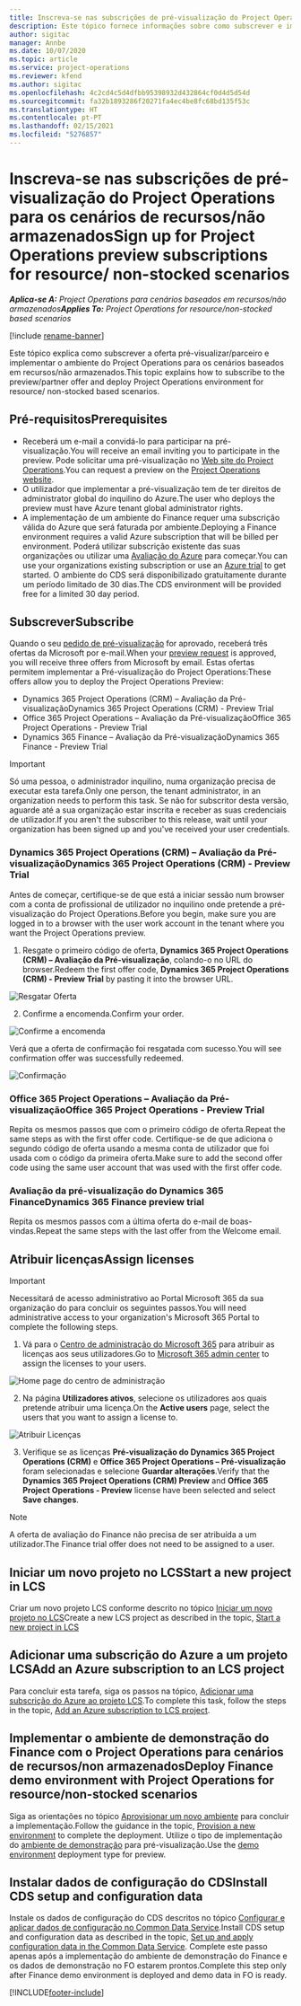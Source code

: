 ```yaml
---
title: Inscreva-se nas subscrições de pré-visualização do Project Operations para os cenários de recursos/não armazenados
description: Este tópico fornece informações sobre como subscrever e implementar o Project Operations para cenários baseados em recursos/não armazenados.
author: sigitac
manager: Annbe
ms.date: 10/07/2020
ms.topic: article
ms.service: project-operations
ms.reviewer: kfend
ms.author: sigitac
ms.openlocfilehash: 4c2cd4c5d4dfbb95398932d432864cf0d4d5d54d
ms.sourcegitcommit: fa32b1893286f20271fa4ec4be8fc68bd135f53c
ms.translationtype: HT
ms.contentlocale: pt-PT
ms.lasthandoff: 02/15/2021
ms.locfileid: "5276857"
---
```

# <a name="sign-up-for-project-operations-preview-subscriptions-for-resource-non-stocked-scenarios"></a><span data-ttu-id="4f8ef-103">Inscreva-se nas subscrições de pré-visualização do Project Operations para os cenários de recursos/não armazenados</span><span class="sxs-lookup"><span data-stu-id="4f8ef-103">Sign up for Project Operations preview subscriptions for resource/ non-stocked scenarios</span></span>

<span data-ttu-id="4f8ef-104">_**Aplica-se A:** Project Operations para cenários baseados em recursos/não armazenados_</span><span class="sxs-lookup"><span data-stu-id="4f8ef-104">_**Applies To:** Project Operations for resource/non-stocked based scenarios_</span></span>

[!include [rename-banner](~/includes/cc-data-platform-banner.md)]

<span data-ttu-id="4f8ef-105">Este tópico explica como subscrever a oferta pré-visualizar/parceiro e implementar o ambiente do Project Operations para os cenários baseados em recursos/não armazenados.</span><span class="sxs-lookup"><span data-stu-id="4f8ef-105">This topic explains how to subscribe to the preview/partner offer and deploy Project Operations environment for resource/ non-stocked based scenarios.</span></span>

## <a name="prerequisites"></a><span data-ttu-id="4f8ef-106">Pré-requisitos</span><span class="sxs-lookup"><span data-stu-id="4f8ef-106">Prerequisites</span></span>

- <span data-ttu-id="4f8ef-107">Receberá um e-mail a convidá-lo para participar na pré-visualização.</span><span class="sxs-lookup"><span data-stu-id="4f8ef-107">You will receive an email inviting you to participate in the preview.</span></span> <span data-ttu-id="4f8ef-108">Pode solicitar uma pré-visualização no [Web site do Project Operations](https://dynamics.microsoft.com/en-us/project-operations/overview/).</span><span class="sxs-lookup"><span data-stu-id="4f8ef-108">You can request a preview on the [Project Operations website](https://dynamics.microsoft.com/en-us/project-operations/overview/).</span></span>
- <span data-ttu-id="4f8ef-109">O utilizador que implementar a pré-visualização tem de ter direitos de administrator global do inquilino do Azure.</span><span class="sxs-lookup"><span data-stu-id="4f8ef-109">The user who deploys the preview must have Azure tenant global administrator rights.</span></span>
- <span data-ttu-id="4f8ef-110">A implementação de um ambiente do Finance requer uma subscrição válida do Azure que será faturada por ambiente.</span><span class="sxs-lookup"><span data-stu-id="4f8ef-110">Deploying a Finance environment requires a valid Azure subscription that will be billed per environment.</span></span> <span data-ttu-id="4f8ef-111">Poderá utilizar subscrição existente das suas organizações ou utilizar uma [Avaliação do Azure](https://azure.microsoft.com/en-us/free/) para começar.</span><span class="sxs-lookup"><span data-stu-id="4f8ef-111">You can use your organizations existing subscription or use an [Azure trial](https://azure.microsoft.com/en-us/free/) to get started.</span></span> <span data-ttu-id="4f8ef-112">O ambiente do CDS será disponibilizado gratuitamente durante um período limitado de 30 dias.</span><span class="sxs-lookup"><span data-stu-id="4f8ef-112">The CDS environment will be provided free for a limited 30 day period.</span></span>

## <a name="subscribe"></a><span data-ttu-id="4f8ef-113">Subscrever</span><span class="sxs-lookup"><span data-stu-id="4f8ef-113">Subscribe</span></span>

<span data-ttu-id="4f8ef-114">Quando o seu [pedido de pré-visualização](https://forms.office.com/FormsPro/Pages/ResponsePage.aspx?id=v4j5cvGGr0GRqy180BHbR56j8lZs0FdAvwT75_WNFyxUMkRDV1NYQU5TNjE2VjhKOVBUNVg2R0s1NC4u) for aprovado, receberá três ofertas da Microsoft por e-mail.</span><span class="sxs-lookup"><span data-stu-id="4f8ef-114">When your [preview request](https://forms.office.com/FormsPro/Pages/ResponsePage.aspx?id=v4j5cvGGr0GRqy180BHbR56j8lZs0FdAvwT75_WNFyxUMkRDV1NYQU5TNjE2VjhKOVBUNVg2R0s1NC4u) is approved, you will receive three offers from Microsoft by email.</span></span> <span data-ttu-id="4f8ef-115">Estas ofertas permitem implementar a Pré-visualização do Project Operations:</span><span class="sxs-lookup"><span data-stu-id="4f8ef-115">These offers allow you to deploy the Project Operations Preview:</span></span>

- <span data-ttu-id="4f8ef-116">Dynamics 365 Project Operations (CRM) – Avaliação da Pré-visualização</span><span class="sxs-lookup"><span data-stu-id="4f8ef-116">Dynamics 365 Project Operations (CRM) - Preview Trial</span></span>
- <span data-ttu-id="4f8ef-117">Office 365 Project Operations – Avaliação da Pré-visualização</span><span class="sxs-lookup"><span data-stu-id="4f8ef-117">Office 365 Project Operations - Preview Trial</span></span>
- <span data-ttu-id="4f8ef-118">Dynamics 365 Finance – Avaliação da Pré-visualização</span><span class="sxs-lookup"><span data-stu-id="4f8ef-118">Dynamics 365 Finance - Preview Trial</span></span>

> [!IMPORTANT]
> <span data-ttu-id="4f8ef-119">Só uma pessoa, o administrador inquilino, numa organização precisa de executar esta tarefa.</span><span class="sxs-lookup"><span data-stu-id="4f8ef-119">Only one person, the tenant administrator, in an organization needs to perform this task.</span></span> <span data-ttu-id="4f8ef-120">Se não for subscritor desta versão, aguarde até a sua organização estar inscrita e receber as suas credenciais de utilizador.</span><span class="sxs-lookup"><span data-stu-id="4f8ef-120">If you aren't the subscriber to this release, wait until your organization has been signed up and you've received your user credentials.</span></span>

### <a name="dynamics-365-project-operations-crm---preview-trial"></a><span data-ttu-id="4f8ef-121">Dynamics 365 Project Operations (CRM) – Avaliação da Pré-visualização</span><span class="sxs-lookup"><span data-stu-id="4f8ef-121">Dynamics 365 Project Operations (CRM) - Preview Trial</span></span> 

<span data-ttu-id="4f8ef-122">Antes de começar, certifique-se de que está a iniciar sessão num browser com a conta de profissional de utilizador no inquilino onde pretende a pré-visualização do Project Operations.</span><span class="sxs-lookup"><span data-stu-id="4f8ef-122">Before you begin, make sure you are logged in to a browser with the user work account in the tenant where you want the Project Operations preview.</span></span>

1. <span data-ttu-id="4f8ef-123">Resgate o primeiro código de oferta, **Dynamics 365 Project Operations (CRM) – Avaliação da Pré-visualização**, colando-o no URL do browser.</span><span class="sxs-lookup"><span data-stu-id="4f8ef-123">Redeem the first offer code, **Dynamics 365 Project Operations (CRM) - Preview Trial** by pasting it into the browser URL.</span></span>

![Resgatar Oferta](./media/16RedeemFirstOfferNew.png)

2. <span data-ttu-id="4f8ef-125">Confirme a encomenda.</span><span class="sxs-lookup"><span data-stu-id="4f8ef-125">Confirm your order.</span></span>

![Confirme a encomenda](./media/17ConfirmOrderNew.png)

<span data-ttu-id="4f8ef-127">Verá que a oferta de confirmação foi resgatada com sucesso.</span><span class="sxs-lookup"><span data-stu-id="4f8ef-127">You will see confirmation offer was successfully redeemed.</span></span>

![Confirmação](./media/18OrderConfirmationNew.png)

### <a name="office-365-project-operations---preview-trial"></a><span data-ttu-id="4f8ef-129">Office 365 Project Operations – Avaliação da Pré-visualização</span><span class="sxs-lookup"><span data-stu-id="4f8ef-129">Office 365 Project Operations - Preview Trial</span></span>

<span data-ttu-id="4f8ef-130">Repita os mesmos passos que com o primeiro código de oferta.</span><span class="sxs-lookup"><span data-stu-id="4f8ef-130">Repeat the same steps as with the first offer code.</span></span> <span data-ttu-id="4f8ef-131">Certifique-se de que adiciona o segundo código de oferta usando a mesma conta de utilizador que foi usada com o código da primeira oferta.</span><span class="sxs-lookup"><span data-stu-id="4f8ef-131">Make sure to add the second offer code using the same user account that was used with the first offer code.</span></span>

### <a name="dynamics-365-finance-preview-trial"></a><span data-ttu-id="4f8ef-132">Avaliação da pré-visualização do Dynamics 365 Finance</span><span class="sxs-lookup"><span data-stu-id="4f8ef-132">Dynamics 365 Finance preview trial</span></span>

<span data-ttu-id="4f8ef-133">Repita os mesmos passos com a última oferta do e-mail de boas-vindas.</span><span class="sxs-lookup"><span data-stu-id="4f8ef-133">Repeat the same steps with the last offer from the Welcome email.</span></span>

## <a name="assign-licenses"></a><span data-ttu-id="4f8ef-134">Atribuir licenças</span><span class="sxs-lookup"><span data-stu-id="4f8ef-134">Assign licenses</span></span>

> [!IMPORTANT]
> <span data-ttu-id="4f8ef-135">Necessitará de acesso administrativo ao Portal Microsoft 365 da sua organização do para concluir os seguintes passos.</span><span class="sxs-lookup"><span data-stu-id="4f8ef-135">You will need administrative access to your organization's Microsoft 365 Portal to complete the following steps.</span></span>

1. <span data-ttu-id="4f8ef-136">Vá para o [Centro de administração do Microsoft 365](https://portal.office.com/) para atribuir as licenças aos seus utilizadores.</span><span class="sxs-lookup"><span data-stu-id="4f8ef-136">Go to [Microsoft 365 admin center](https://portal.office.com/) to assign the licenses to your users.</span></span>

![Home page do centro de administração](./media/14AdminPortal.png)

2. <span data-ttu-id="4f8ef-138">Na página **Utilizadores ativos**, selecione os utilizadores aos quais pretende atribuir uma licença.</span><span class="sxs-lookup"><span data-stu-id="4f8ef-138">On the **Active users** page, select the users that you want to assign a license to.</span></span>

![Atribuir Licenças](./media/15AssignLicenses.png)

3. <span data-ttu-id="4f8ef-140">Verifique se as licenças **Pré-visualização do Dynamics 365 Project Operations (CRM)** e **Office 365 Project Operations – Pré-visualização** foram selecionadas e selecione **Guardar alterações**.</span><span class="sxs-lookup"><span data-stu-id="4f8ef-140">Verify that the **Dynamics 365 Project Operations (CRM) Preview** and **Office 365 Project Operations - Preview** license have been selected and select **Save changes**.</span></span>

> [!NOTE]
> <span data-ttu-id="4f8ef-141">A oferta de avaliação do Finance não precisa de ser atribuída a um utilizador.</span><span class="sxs-lookup"><span data-stu-id="4f8ef-141">The Finance trial offer does not need to be assigned to a user.</span></span>

## <a name="start-a-new-project-in-lcs"></a><span data-ttu-id="4f8ef-142">Iniciar um novo projeto no LCS</span><span class="sxs-lookup"><span data-stu-id="4f8ef-142">Start a new project in LCS</span></span>

<span data-ttu-id="4f8ef-143">Criar um novo projeto LCS conforme descrito no tópico [Iniciar um novo projeto no LCS](create-lcs-project.md)</span><span class="sxs-lookup"><span data-stu-id="4f8ef-143">Create a new LCS project as described in the topic, [Start a new project in LCS](create-lcs-project.md)</span></span>

## <a name="add-an-azure-subscription-to-an-lcs-project"></a><span data-ttu-id="4f8ef-144">Adicionar uma subscrição do Azure a um projeto LCS</span><span class="sxs-lookup"><span data-stu-id="4f8ef-144">Add an Azure subscription to an LCS project</span></span>

<span data-ttu-id="4f8ef-145">Para concluir esta tarefa, siga os passos na tópico, [Adicionar uma subscrição do Azure ao projeto LCS](resource-add-azure-subscription-lcs-project.md).</span><span class="sxs-lookup"><span data-stu-id="4f8ef-145">To complete this task, follow the steps in the topic, [Add an Azure subscription to LCS project](resource-add-azure-subscription-lcs-project.md).</span></span>

## <a name="deploy-finance-demo-environment-with-project-operations-for-resourcenon-stocked-scenarios"></a><span data-ttu-id="4f8ef-146">Implementar o ambiente de demonstração do Finance com o Project Operations para cenários de recursos/non armazenados</span><span class="sxs-lookup"><span data-stu-id="4f8ef-146">Deploy Finance demo environment with Project Operations for resource/non-stocked scenarios</span></span>

<span data-ttu-id="4f8ef-147">Siga as orientações no tópico [Aprovisionar um novo ambiente](resource-provision-new-environment.md) para concluir a implementação.</span><span class="sxs-lookup"><span data-stu-id="4f8ef-147">Follow the guidance in the topic, [Provision a new environment](resource-provision-new-environment.md) to complete the deployment.</span></span> <span data-ttu-id="4f8ef-148">Utilize o tipo de implementação do [ambiente de demonstração](https://docs.microsoft.com/dynamics365/fin-ops-core/dev-itpro/deployment/deploy-demo-environment) para pré-visualização.</span><span class="sxs-lookup"><span data-stu-id="4f8ef-148">Use the [demo environment](https://docs.microsoft.com/dynamics365/fin-ops-core/dev-itpro/deployment/deploy-demo-environment) deployment type for preview.</span></span> 

## <a name="install-cds-setup-and-configuration-data"></a><span data-ttu-id="4f8ef-149">Instalar dados de configuração do CDS</span><span class="sxs-lookup"><span data-stu-id="4f8ef-149">Install CDS setup and configuration data</span></span>

<span data-ttu-id="4f8ef-150">Instale os dados de configuração do CDS descritos no tópico [Configurar e aplicar dados de configuração no Common Data Service](resource-apply-pro-setup-config-data.md).</span><span class="sxs-lookup"><span data-stu-id="4f8ef-150">Install CDS setup and configuration data as described in the topic, [Set up and apply configuration data in the Common Data Service](resource-apply-pro-setup-config-data.md).</span></span>
<span data-ttu-id="4f8ef-151">Complete este passo apenas após a implementação do ambiente de demonstração do Finance e os dados de demonstração no FO estarem prontos.</span><span class="sxs-lookup"><span data-stu-id="4f8ef-151">Complete this step only after Finance demo environment is deployed and demo data in FO is ready.</span></span>


[!INCLUDE[footer-include](../includes/footer-banner.md)]